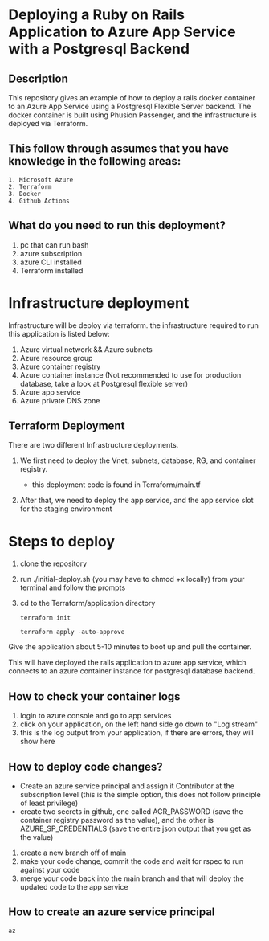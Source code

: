 # Deploying a Ruby on Rails Application to Azure App Service with a Postgresql Backend 
## Description 
This repository gives an example of how to deploy a rails docker container to an Azure App Service using a Postgresql Flexible Server backend. The docker container is built using Phusion Passenger, and the infrastructure is deployed via Terraform.
## This follow through assumes that you have knowledge in the following areas: 
    1. Microsoft Azure 
    2. Terraform 
    3. Docker 
    4. Github Actions

## What do you need to run this deployment?
1. pc that can run bash 
2. azure subscription
3. azure CLI installed 
4. Terraform installed


# Infrastructure deployment 

Infrastructure will be deploy via terraform. the infrastructure required to run this application is listed below: 
1. Azure virtual network && Azure subnets 
2. Azure resource group 
3. Azure container registry 
4. Azure container instance (Not recommended to use for production database, take a look at Postgresql flexible server)
5. Azure app service 
6. Azure private DNS zone 


## Terraform Deployment 

There are two different Infrastructure deployments.
1. We first need to deploy the Vnet, subnets, database, RG, and container registry.
    - this deployment code is found in Terraform/main.tf 

2. After that, we need to deploy the app service, and the app service slot for the staging environment

# Steps to deploy 
1. clone the repository 

2. run ./initial-deploy.sh (you may have to chmod +x locally) from your terminal and follow the prompts 


4. cd to the Terraform/application directory

   ``` terraform init ```

   ``` terraform apply -auto-approve ```

Give the application about 5-10 minutes to boot up and pull the container.

This will have deployed the rails application to azure app service, which connects to an azure container instance for postgresql database backend.

## How to check your container logs 
1. login to azure console and go to app services
2. click on your application, on the left hand side go down to "Log stream"
3. this is the log output from your application, if there are errors, they will show here



## How to deploy code changes?
- Create an azure service principal and assign it Contributor at the subscription level (this is the simple option, this does not follow principle of least privilege)
- create two secrets in github, one called ACR_PASSWORD (save the container registry password as the value), and the other is AZURE_SP_CREDENTIALS (save the entire json output that you get as the value)
1. create a new branch off of main
2. make your code change, commit the code and wait for rspec to run against your code
3. merge your code back into the main branch and that will deploy the updated code to the app service


## How to create an azure service principal 
```az  ```
